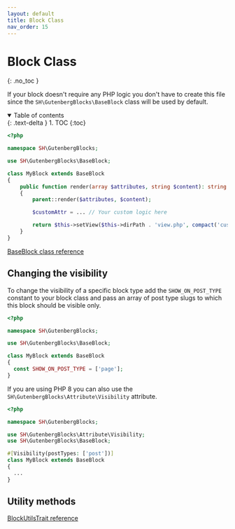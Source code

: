 ```yaml
---
layout: default
title: Block Class
nav_order: 15
---
```


# Block Class
{: .no_toc }

If your block doesn't require any PHP logic you don't have to create this file since the `SH\GutenbergBlocks\BaseBlock` class will be used by default.

<details open markdown="block">
  <summary>
    Table of contents
  </summary>
  {: .text-delta }
1. TOC
{:toc}
</details>

```php
<?php

namespace SH\GutenbergBlocks;

use SH\GutenbergBlocks\BaseBlock;

class MyBlock extends BaseBlock
{
    public function render(array $attributes, string $content): string
    {
        parent::render($attributes, $content);

        $customAttr = ... // Your custom logic here

        return $this->setView($this->dirPath . 'view.php', compact('customAttr'));
    }
}
```

[BaseBlock class reference](reference/BaseBlock.html)


## Changing the visibility

To change the visibility of a specific block type add the `SHOW_ON_POST_TYPE` constant to your block class and pass an array of post type slugs to which this block should be visible only.

```php
<?php

namespace SH\GutenbergBlocks;

use SH\GutenbergBlocks\BaseBlock;

class MyBlock extends BaseBlock
{
  const SHOW_ON_POST_TYPE = ['page'];
}
```

If you are using PHP 8 you can also use the `SH\GutenbergBlocks\Attribute\Visibility` attribute.
```php
<?php

namespace SH\GutenbergBlocks;

use SH\GutenbergBlocks\Attribute\Visibility;
use SH\GutenbergBlocks\BaseBlock;

#[Visibility(postTypes: ['post'])]
class MyBlock extends BaseBlock
{
  ...
}
```

## Utility methods

[BlockUtilsTrait reference](reference/BlockUtilsTrait.html)